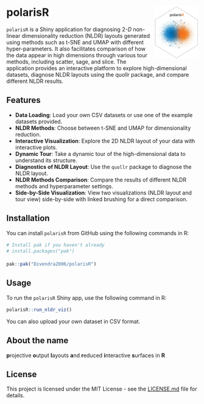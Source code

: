 # polarisR <img src="man/figures/logo.png" align="right" height="139" />

`polarisR` is a Shiny application for diagnosing $2\text{-}D$ non-linear dimensionality reduction (NLDR) layouts generated using methods such as t-SNE and UMAP with different hyper-parameters. It also facilitates comparison of how the data appear in high dimensions through various tour methods, including scatter, sage, and slice. The application provides an interactive platform to explore high-dimensional datasets, diagnose NLDR layouts using the quollr package, and compare different NLDR results.

## Features

- **Data Loading**: Load your own CSV datasets or use one of the example datasets provided.
- **NLDR Methods**: Choose between t-SNE and UMAP for dimensionality reduction.
- **Interactive Visualization**: Explore the 2D NLDR layout of your data with interactive plots.
- **Dynamic Tour**: Take a dynamic tour of the high-dimensional data to understand its structure.
- **Diagnostics of NLDR Layout**: Use the `quollr` package to diagnose the NLDR layout.
- **NLDR Methods Comparison**: Compare the results of different NLDR methods and hyperparameter settings.
- **Side-by-Side Visualization**: View two visualizations (NLDR layout and tour view) side-by-side with linked brushing for a direct comparison.

## Installation

You can install `polarisR` from GitHub using the following commands in R:

```R
# Install pak if you haven't already
# install.packages("pak")

pak::pak("Divendra2006/polarisR")
```

## Usage

To run the `polarisR` Shiny app, use the following command in R:

```R
polarisR::run_nldr_viz()
```

You can also upload your own dataset in CSV format.

## About the name

**p**rojective **o**utput **l**ayouts **a**nd **r**educed **i**nteractive **s**urfaces in **R**

## License

This project is licensed under the MIT License - see the [LICENSE.md](LICENSE.md) file for details.

